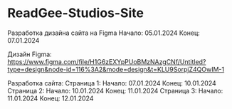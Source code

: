 # ReadGee-Studios-Site

Разработка дизайна сайта на Figma
  Начало: 05.01.2024
  Конец: 07.01.2024

Дизайн Figma:
https://www.figma.com/file/H1G6zEXYpPUoBMzNAzgCNf/Untitled?type=design&node-id=116%3A2&mode=design&t=KLU9SorpjZ4QOwIM-1

Разработка сайта:
  Страница 1:
    Начало: 07.01.2024
    Конец: 10.01.2024
  Страница 2:
    Начало: 10.01.2024
    Конец: 11.01.2024
  Страница 3:
    Начало: 11.01.2024
    Конец: 12.01.2024
